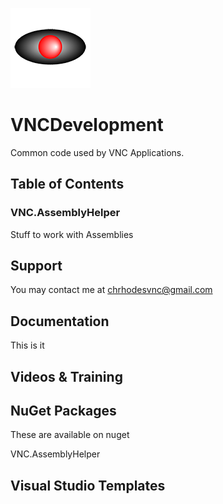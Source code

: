 <p>
  <img src="VNC.png">
</p>

# VNCDevelopment

Common code used by VNC Applications.

## Table of Contents

### VNC.AssemblyHelper

Stuff to work with Assemblies
 
## Support

You may contact me at chrhodesvnc@gmail.com

## Documentation

This is it

## Videos &amp; Training

## NuGet Packages

These are available on nuget

VNC.AssemblyHelper

## Visual Studio Templates